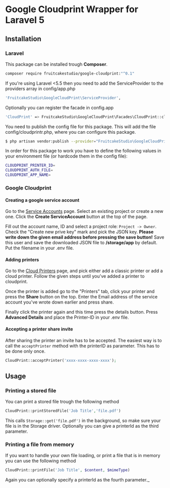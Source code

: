 # Google Cloudprint Wrapper for Laravel 5

## Installation
### Laravel
This package can be installed trough **Composer**.

```sh
composer require fruitcakestudio/google-cloudprint:"^0.1"
```

If you're using Laravel <5.5 then you need to add the ServiceProvider to the providers array in config/app.php
```sh
'FruitcakeStudio\GoogleCloudPrint\ServiceProvider',
```

Optionally you can register the facade in config.app
```sh
'CloudPrint' => FruitcakeStudio\GoogleCloudPrint\Facades\CloudPrint::class,
```

You need to publish the config file for this package. This will add the file config/cloudprintr.php, where you can configure this package.

```sh
$ php artisan vendor:publish --provider="FruitcakeStudio\GoogleCloudPrint\ServiceProvider" --tag=config
```

In order for this package to work you have to define the following values in your environment file (or hardcode them in the config file):
```sh
CLOUDPRINT_PRINTER_ID=
CLOUDPRINT_AUTH_FILE=
CLOUDPRINT_APP_NAME=
```

### Google Cloudprint
#### Creating a google service account
Go to the [Service Accounts](https://console.developers.google.com/iam-admin/serviceaccounts) page. Select an existing project or create a new one. Click the **Create ServiceAccount** button at the top of the page.

Fill out the account name, ID and select a project role: `Project -> Owner`. Check the "Create new prive key" mark and pick the JSON key. **Please write down the given email address before pressing the save button!** Save this user and save the downloaded JSON file to **/storage/app** by default. Put the filename in your .env file.

#### Adding printers
 Go to the [Cloud Printers](https://www.google.com/cloudprint#printers) page, and pick either add a classic printer or add a cloud printer. Follow the given steps until you've added a printer to cloudprint.
 
 Once the printer is added go to the "Printers" tab, click your printer and press the **Share** button on the top. Enter the Email address of the service account you've wrote down earlier and press share.
 
 Finally click the printer again and this time press the details button. Press **Advanced Details** and place the Printer-ID in your .env file.
 
 
#### Accepting a printer share invite
After sharing the printer an invite has to be accepted. The easiest way is to call the `acceptPrinter` method with the printerID as parameter. This has to be done only once.
```php
CloudPrint::acceptPrinter('xxxx-xxxx-xxxx-xxxx');
```

## Usage
### Printing a stored file
You can print a stored file trough the following method
```php
CloudPrint::printStoredFile('Job Title','file.pdf')
```
This calls `Storage::get('file.pdf')` in the background, so make sure your file is in the Storage driver. Optionally you can give a printerId as the third parameter.

### Printing a file from memory
If you want to handle your own file loading, or print a file that is in memory you can use the following method
```php
CloudPrint::printFile('Job Title', $content, $mimeType)
``` 

Again you can optionally specify a printerId as the fourth parameter._